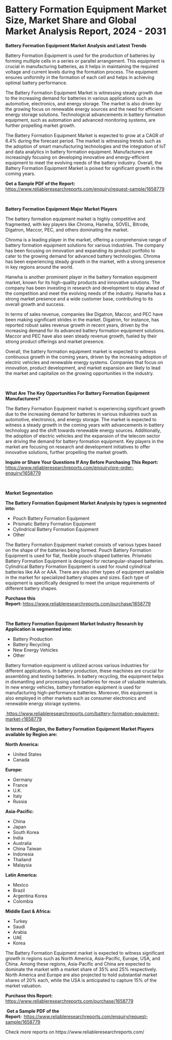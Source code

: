 <p><h1>Battery Formation Equipment Market Size, Market Share and Global Market Analysis Report, 2024 - 2031</h1></p><p><strong>Battery Formation Equipment Market Analysis and Latest Trends</strong></p>
<p><p>Battery Formation Equipment is used for the production of batteries by forming multiple cells in a series or parallel arrangement. This equipment is crucial in manufacturing batteries, as it helps in maintaining the required voltage and current levels during the formation process. The equipment ensures uniformity in the formation of each cell and helps in achieving optimal battery performance.</p><p>The Battery Formation Equipment Market is witnessing steady growth due to the increasing demand for batteries in various applications such as automotive, electronics, and energy storage. The market is also driven by the growing focus on renewable energy sources and the need for efficient energy storage solutions. Technological advancements in battery formation equipment, such as automation and advanced monitoring systems, are further propelling market growth.</p><p>The Battery Formation Equipment Market is expected to grow at a CAGR of 6.4% during the forecast period. The market is witnessing trends such as the adoption of smart manufacturing technologies and the integration of IoT and data analytics in battery formation equipment. Manufacturers are increasingly focusing on developing innovative and energy-efficient equipment to meet the evolving needs of the battery industry. Overall, the Battery Formation Equipment Market is poised for significant growth in the coming years.</p></p>
<p><strong>Get a Sample PDF of the Report:&nbsp;</strong> <a href="https://www.reliableresearchreports.com/enquiry/request-sample/1658779">https://www.reliableresearchreports.com/enquiry/request-sample/1658779</a></p>
<p>&nbsp;</p>
<p><strong>Battery Formation Equipment Major Market Players</strong></p>
<p><p>The battery formation equipment market is highly competitive and fragmented, with key players like Chroma, Hanwha, SOVEL, Bitrode, Digatron, Maccor, PEC, and others dominating the market. </p><p>Chroma is a leading player in the market, offering a comprehensive range of battery formation equipment solutions for various industries. The company has been focusing on innovation and expanding its product portfolio to cater to the growing demand for advanced battery technologies. Chroma has been experiencing steady growth in the market, with a strong presence in key regions around the world.</p><p>Hanwha is another prominent player in the battery formation equipment market, known for its high-quality products and innovative solutions. The company has been investing in research and development to stay ahead of the competition and meet the evolving needs of the industry. Hanwha has a strong market presence and a wide customer base, contributing to its overall growth and success.</p><p>In terms of sales revenue, companies like Digatron, Maccor, and PEC have been making significant strides in the market. Digatron, for instance, has reported robust sales revenue growth in recent years, driven by the increasing demand for its advanced battery formation equipment solutions. Maccor and PEC have also seen steady revenue growth, fueled by their strong product offerings and market presence.</p><p>Overall, the battery formation equipment market is expected to witness continuous growth in the coming years, driven by the increasing adoption of electric vehicles and renewable energy systems. Companies that focus on innovation, product development, and market expansion are likely to lead the market and capitalize on the growing opportunities in the industry.</p></p>
<p>&nbsp;</p>
<p><strong>What Are The Key Opportunities For Battery Formation Equipment Manufacturers?</strong></p>
<p><p>The Battery Formation Equipment market is experiencing significant growth due to the increasing demand for batteries in various industries such as automotive, electronics, and energy storage. The market is expected to witness a steady growth in the coming years with advancements in battery technology and the shift towards renewable energy sources. Additionally, the adoption of electric vehicles and the expansion of the telecom sector are driving the demand for battery formation equipment. Key players in the market are focusing on research and development initiatives to offer innovative solutions, further propelling the market growth.</p></p>
<p><strong>Inquire or Share Your Questions If Any Before Purchasing This Report:</strong> <a href="https://www.reliableresearchreports.com/enquiry/pre-order-enquiry/1658779">https://www.reliableresearchreports.com/enquiry/pre-order-enquiry/1658779</a></p>
<p>&nbsp;</p>
<p><strong>Market Segmentation</strong></p>
<p><strong>The Battery Formation Equipment Market Analysis by types is segmented into:</strong></p>
<p><ul><li>Pouch Battery Formation Equipment</li><li>Prismatic Battery Formation Equipment</li><li>Cylindrical Battery Formation Equipment</li><li>Other</li></ul></p>
<p><p>The Battery Formation Equipment market consists of various types based on the shape of the batteries being formed. Pouch Battery Formation Equipment is used for flat, flexible pouch-shaped batteries. Prismatic Battery Formation Equipment is designed for rectangular-shaped batteries. Cylindrical Battery Formation Equipment is used for round cylindrical batteries like AA or AAA. There are also other types of equipment available in the market for specialized battery shapes and sizes. Each type of equipment is specifically designed to meet the unique requirements of different battery shapes.</p></p>
<p><strong>Purchase this Report:&nbsp;</strong><a href="https://www.reliableresearchreports.com/purchase/1658779">https://www.reliableresearchreports.com/purchase/1658779</a></p>
<p>&nbsp;</p>
<p><strong>The Battery Formation Equipment Market Industry Research by Application is segmented into:</strong></p>
<p><ul><li>Battery Production</li><li>Battery Recycling</li><li>New Energy Vehicles</li><li>Other</li></ul></p>
<p><p>Battery formation equipment is utilized across various industries for different applications. In battery production, these machines are crucial for assembling and testing batteries. In battery recycling, the equipment helps in dismantling and processing used batteries for reuse of valuable materials. In new energy vehicles, battery formation equipment is used for manufacturing high-performance batteries. Moreover, this equipment is also employed in other markets such as consumer electronics and renewable energy storage systems.</p></p>
<p><a href="https://www.reliableresearchreports.com/battery-formation-equipment-market-r1658779">&nbsp;https://www.reliableresearchreports.com/battery-formation-equipment-market-r1658779</a></p>
<p><strong>In terms of Region, the Battery Formation Equipment Market Players available by Region are:</strong></p>
<p>
    <p> <strong> North America: </strong>
        <ul>
            <li>United States</li>
            <li>Canada</li>
        </ul>
        </p> 
    <p> <strong> Europe: </strong>
        <ul>
            <li>Germany</li>
            <li>France</li>
            <li>U.K.</li>
            <li>Italy</li>
            <li>Russia</li>
        </ul>
        </p> 
    <p> <strong> Asia-Pacific: </strong>
        <ul>
            <li>China</li>
            <li>Japan</li>
            <li>South Korea</li>
            <li>India</li>
            <li>Australia</li>
            <li>China Taiwan</li>
            <li>Indonesia</li>
            <li>Thailand</li>
            <li>Malaysia</li>
        </ul>
        </p> 
    <p> <strong> Latin America: </strong>
        <ul>
            <li>Mexico</li>
            <li>Brazil</li>
            <li>Argentina Korea</li>
            <li>Colombia</li>
        </ul>
        </p> 
    <p> <strong> Middle East & Africa: </strong>
        <ul>
            <li>Turkey</li>
            <li>Saudi</li>
            <li>Arabia</li>
            <li>UAE</li>
            <li>Korea</li>
        </ul>
    </p>
    </p>
<p><p>The Battery Formation Equipment market is expected to witness significant growth in regions such as North America, Asia-Pacific, Europe, USA, and China. Among these regions, Asia-Pacific and China are expected to dominate the market with a market share of 35% and 25% respectively. North America and Europe are also projected to hold substantial market shares of 20% each, while the USA is anticipated to capture 15% of the market valuation.</p></p>
<p><strong>Purchase this Report: </strong><a href="https://www.reliableresearchreports.com/purchase/1658779">https://www.reliableresearchreports.com/purchase/1658779</a></p>
<p>&nbsp;<strong>Get a Sample PDF of the Report:&nbsp;&nbsp;</strong><a href="https://www.reliableresearchreports.com/enquiry/request-sample/1658779">https://www.reliableresearchreports.com/enquiry/request-sample/1658779</a></p>
<p><strong></strong></p>
<p>Check more reports on https://www.reliableresearchreports.com/</p>